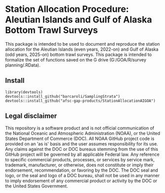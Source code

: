 # **Station Allocation Procedure: Aleutian Islands and Gulf of Alaska Bottom Trawl Surveys**

This package is intended to be used to document and reproduce the station
allocation for the Aleutian Islands (even years, 2022-on) and Gulf of Alaska 
(odd years, 2025-on) bottom trawl surveys. This package is intended to 
formalize the set of functions saved on the G drive 
(G:/GOA/R/survey planning/.RData).

## Install
```
library(devtools)
devtools::install_github("barcaroli/SamplingStrata")
devtools::install_github("afsc-gap-products/StationAllocationAIGOA")
```

## Legal disclaimer
This repository is a software product and is not official communication of the National Oceanic and Atmospheric Administration (NOAA), or the United States Department of Commerce (DOC). All NOAA GitHub project code is provided on an 'as is' basis and the user assumes responsibility for its use. Any claims against the DOC or DOC bureaus stemming from the use of this GitHub project will be governed by all applicable Federal law. Any reference to specific commercial products, processes, or services by service mark, trademark, manufacturer, or otherwise, does not constitute or imply their endorsement, recommendation, or favoring by the DOC. The DOC seal and logo, or the seal and logo of a DOC bureau, shall not be used in any manner to imply endorsement of any commercial product or activity by the DOC or the United States Government.
